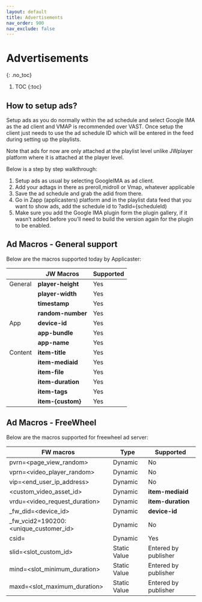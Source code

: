 ```yaml
---
layout: default
title: Advertisements
nav_order: 900
nav_exclude: false
---
```

# Advertisements
{: .no_toc}

1. TOC
{:toc}

## How to setup ads? 
Setup ads as you do normally within the ad schedule and select Google IMA as the ad client and VMAP is recommended over VAST. Once setup the client just needs to use the ad schedule ID which will be entered in the feed during setting up the playlists. 

Note that ads for now are only attached at the playlist level unlike JWplayer platform where it is attached at the player level.

Below is a step by step walkthrough:
1. Setup ads as usual by selecting GoogleIMA as ad client.
2. Add your adtags in there as preroll,midroll or Vmap, whatever applicable
3. Save the ad schedule and grab the adid from there.
4. Go in Zapp (applicasters) platform and in the playlist data feed that you want to show ads, add the schedule id to ?adId={scheduleId)
5. Make sure you add the Google IMA plugin form the plugin gallery, if it wasn’t added before you’ll need to build the version again for the plugin to be enabled.

## Ad Macros - General support
 Below are the macros supported today by Applicaster:
 
 |         | JW Macros         | Supported |
|---------|-------------------|-----------|
| General | __player-height__ | Yes       |
|         | __player-width__  | Yes       |
|         | __timestamp__     | Yes       |
|         | __random-number__ | Yes       |
| App     | __device-id__     | Yes       |
|         | __app-bundle__    | Yes       |
|         | __app-name__      | Yes       |
| Content | __item-title__    | Yes       |
|         | __item-mediaid__  | Yes       |
|         | __item-file__     | Yes       |
|         | __item-duration__ | Yes       |
|         | __item-tags__     | Yes       |
|         | __item-{custom}__ | Yes       |

## Ad Macros - FreeWheel
Below are the macros supported for freewheel ad server:

| FW macros                             | Type         | Supported            |
|---------------------------------------|--------------|----------------------|
| pvrn=<page_view_random>               | Dynamic      | No                   |
| vprn=<video_player_random>            | Dynamic      | No                   |
| vip=<end_user_ip_address>             | Dynamic      | No                   |
| <custom_video_asset_id>               | Dynamic      | __item-mediaid__     |
| vrdu=<video_request_duration>         | Dynamic      | __item-duration__    |
| _fw_did=<device_id>                   | Dynamic      | __device-id__        |
| _fw_vcid2=190200:<unique_customer_id> | Dynamic      | No                   |
| csid=<Platform>                       | Dynamic      | Yes                  |
| slid=<slot_custom_id>                 | Static Value | Entered by publisher |
| mind=<slot_minimum_duration>          | Static Value | Entered by publisher |
| maxd=<slot_maximum_duration>          | Static Value | Entered by publisher |
